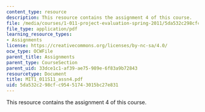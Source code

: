 ```yaml
---
content_type: resource
description: This resource contains the assignment 4 of this course.
file: /media/courses/1-011-project-evaluation-spring-2011/5da532c298cfc95451743015bc27e831_MIT1_011S11_assn4.pdf
file_type: application/pdf
learning_resource_types:
- Assignments
license: https://creativecommons.org/licenses/by-nc-sa/4.0/
ocw_type: OCWFile
parent_title: Assignments
parent_type: CourseSection
parent_uid: 33dce1c1-af39-ae75-989e-6f83a9b72843
resourcetype: Document
title: MIT1_011S11_assn4.pdf
uid: 5da532c2-98cf-c954-5174-3015bc27e831
---
```

This resource contains the assignment 4 of this course.